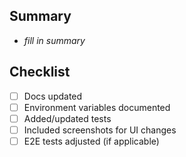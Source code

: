 ## Summary

- _fill in summary_

## Checklist

- [ ] Docs updated
- [ ] Environment variables documented
- [ ] Added/updated tests
- [ ] Included screenshots for UI changes
- [ ] E2E tests adjusted (if applicable)
